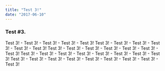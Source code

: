 ```yaml
---
title: "Test 3!"
date: "2017-06-10"
---
```


### Test #3.

Test 3! - Test 3! - Test 3! - Test 3! - Test 3! 
Test 3! - Test 3! - Test 3! - Test 3! - Test 3! - Test 3! 
Test 3! - Test 3! - Test 3! - Test 3! - Test 3! - Test 3! - Test 3!
Test 3! - Test 3! - Test 3! - Test 3! - Test 3! - Test 3! - Test 3! - Test 3!
Test 3! - Test 3! - Test 3! - Test 3! - Test 3! - Test 3! - Test 3! - Test 3! - Test 3!
